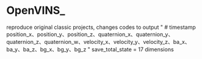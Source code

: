 # OpenVINS_
reproduce original classic projects, changes codes to output 
" # timestamp position_x、position_y、position_z、quaternion_x、quaternion_y、quaternion_z、quaternion_w、velocity_x、velocity_y、velocity_z、ba_x、ba_y、ba_z、bg_x、bg_y、bg_z "
save_total_state = 17 dimensions

